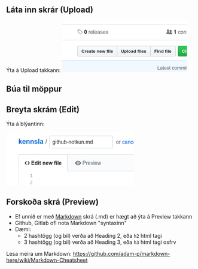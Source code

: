 ## Láta inn skrár (Upload)
Ýta á Upload takkann:
![mynd](/images/2018-11-02_18-31-12.png)

## Búa til möppur

## Breyta skrám (Edit)
Ýta á blýantinn:


![mynd](/images/2018-11-02_18-32-39.png)
      

## Forskoða skrá (Preview)
* Ef unnið er með [Markdown](https://github.com/adam-p/markdown-here/wiki/Markdown-Cheatsheet) skrá (.md) er hægt að ýta á Preview takkann
* Github, Gitlab ofl nota Markdown "syntaxinn"
* Dæmi:
   * 2 hashtögg (og bil) verða að Heading 2, eða `h2` html tagi
   * 3 hashtögg (og bil) verða að Heading 3, eða `h3` html tagi osfrv
   

Lesa meira um Markdown:
https://github.com/adam-p/markdown-here/wiki/Markdown-Cheatsheet
